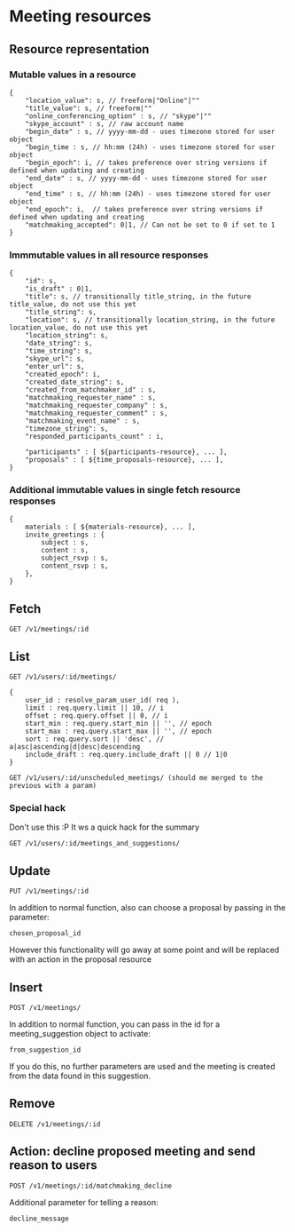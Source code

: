 # Meeting resources 

## Resource representation

### Mutable values in a resource

    {
        "location_value": s, // freeform|"Online"|""
        "title_value": s, // freeform|""
        "online_conferencing_option" : s, // "skype"|""
        "skype_account" : s, // raw account name
        "begin_date" : s, // yyyy-mm-dd - uses timezone stored for user object
        "begin_time : s, // hh:mm (24h) - uses timezone stored for user object
        "begin_epoch": i, // takes preference over string versions if defined when updating and creating
        "end_date" : s, // yyyy-mm-dd - uses timezone stored for user object
        "end_time" : s, // hh:mm (24h) - uses timezone stored for user object
        "end_epoch": i,  // takes preference over string versions if defined when updating and creating
        "matchmaking_accepted": 0|1, // Can not be set to 0 if set to 1
    }

### Immmutable values in all resource responses

    {
        "id": s,
        "is_draft" : 0|1,
        "title": s, // transitionally title_string, in the future title_value, do not use this yet
        "title_string": s,
        "location": s, // transitionally location_string, in the future location_value, do not use this yet
        "location_string": s,
        "date_string": s,
        "time_string": s,
        "skype_url": s,
        "enter_url": s,
        "created_epoch": i,
        "created_date_string": s,
        "created_from_matchmaker_id" : s,
        "matchmaking_requester_name" : s,
        "matchmaking_requester_company" : s,
        "matchmaking_requester_comment" : s,
        "matchmaking_event_name" : s,
        "timezone_string": s,
        "responded_participants_count" : i,

        "participants" : [ ${participants-resource}, ... ],
        "proposals" : [ ${time_proposals-resource}, ... ], 
    }

### Additional immutable values in single fetch resource responses

    {
        materials : [ ${materials-resource}, ... ],
        invite_greetings : {
            subject : s,
            content : s,
            subject_rsvp : s,
            content_rsvp : s,
        },
    }

## Fetch

    GET /v1/meetings/:id

## List

    GET /v1/users/:id/meetings/

    {
        user_id : resolve_param_user_id( req ),
        limit : req.query.limit || 10, // i
        offset : req.query.offset || 0, // i
        start_min : req.query.start_min || '', // epoch
        start_max : req.query.start_max || '', // epoch
        sort : req.query.sort || 'desc', // a|asc|ascending|d|desc|descending
        include_draft : req.query.include_draft || 0 // 1|0
    }

    GET /v1/users/:id/unscheduled_meetings/ (should me merged to the previous with a param)


### Special hack

Don't use this :P It ws a quick hack for the summary

    GET /v1/users/:id/meetings_and_suggestions/

## Update

    PUT /v1/meetings/:id

In addition to normal function, also can choose a proposal by passing in the parameter:

    chosen_proposal_id

However this functionality will go away at some point and will be replaced with an action in the proposal resource

## Insert

    POST /v1/meetings/

In addition to normal function, you can pass in the id for a meeting_suggestion object to activate:

    from_suggestion_id
    
If you do this, no further parameters are used and the meeting is created from the data found in this suggestion.

## Remove

    DELETE /v1/meetings/:id

## Action: decline proposed meeting and send reason to users

    POST /v1/meetings/:id/matchmaking_decline

Additional parameter for telling a reason:

    decline_message

